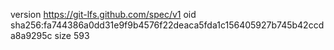 version https://git-lfs.github.com/spec/v1
oid sha256:fa744386a0dd31e9f9b4576f22deaca5fda1c156405927b745b42ccda8a9295c
size 593
